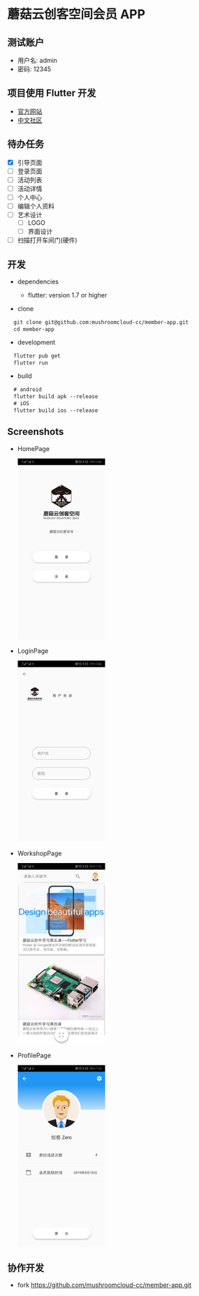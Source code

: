 # 蘑菇云创客空间会员 APP

## 测试账户
- 用户名: admin 
- 密码:   12345

## 项目使用 Flutter 开发

- [官方网站](https://flutter.dev)
- [中文社区](https://flutter-io.cn)

## 待办任务

- [x] 引导页面
- [ ] 登录页面
- [ ] 活动列表
- [ ] 活动详情
- [ ] 个人中心
- [ ] 编辑个人资料
- [ ] 艺术设计
  - [ ] LOGO
  - [ ] 界面设计
- [ ] 扫描打开车间门(硬件)

## 开发
  
- dependencies
  - flutter: version 1.7 or higher 

- clone
```
  git clone git@github.com:mushroomcloud-cc/member-app.git
  cd member-app
```

- development
```
  flutter pub get
  flutter run
```
- build
```
  # android
  flutter build apk --release
  # iOS
  flutter build ios --release
```

## Screenshots

- HomePage
  
  <img src="screenshots/home_page.png" width="200">
- LoginPage
  
  <img src="screenshots/login_page.png" width="200">

- WorkshopPage
  
  <img src="screenshots/workshop_page.jpg" width="200">
- ProfilePage
  
  <img src="screenshots/profile_page.png" width="200">
## 协作开发

- fork https://github.com/mushroomcloud-cc/member-app.git

